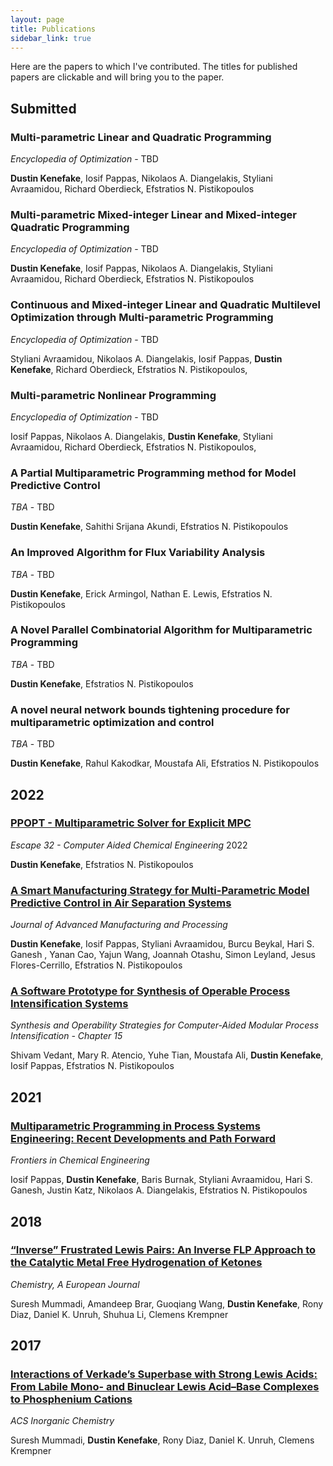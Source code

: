 ```yaml
---
layout: page
title: Publications
sidebar_link: true
---
```


Here are the papers to which I've contributed. The titles for published papers are clickable and will bring you to the paper.

## Submitted

### Multi-parametric Linear and Quadratic Programming

*Encyclopedia of Optimization* - TBD

**Dustin Kenefake**, Iosif Pappas, Nikolaos A. Diangelakis, Styliani Avraamidou, Richard Oberdieck, Efstratios N. Pistikopoulos

### Multi-parametric Mixed-integer Linear and Mixed-integer Quadratic Programming

*Encyclopedia of Optimization* - TBD

**Dustin Kenefake**, Iosif Pappas, Nikolaos A. Diangelakis, Styliani Avraamidou, Richard Oberdieck, Efstratios N. Pistikopoulos

### Continuous and Mixed-integer Linear and Quadratic Multilevel Optimization through Multi-parametric Programming

*Encyclopedia of Optimization* - TBD

Styliani Avraamidou,  Nikolaos A. Diangelakis, Iosif Pappas, **Dustin Kenefake**, Richard Oberdieck, Efstratios N. Pistikopoulos,   

### Multi-parametric Nonlinear Programming

*Encyclopedia of Optimization* - TBD

Iosif Pappas,  Nikolaos A. Diangelakis, **Dustin Kenefake**, Styliani Avraamidou, Richard Oberdieck, Efstratios N. Pistikopoulos,   

### A Partial Multiparametric Programming method for Model Predictive Control

*TBA* - TBD

**Dustin Kenefake**, Sahithi Srijana Akundi, Efstratios N. Pistikopoulos

### An Improved Algorithm for Flux Variability Analysis

*TBA* - TBD

**Dustin Kenefake**, Erick Armingol, Nathan E. Lewis, Efstratios N. Pistikopoulos

### A Novel Parallel Combinatorial Algorithm for Multiparametric Programming

*TBA* - TBD

**Dustin Kenefake**, Efstratios N. Pistikopoulos

### A novel neural network bounds tightening procedure for multiparametric optimization and control

*TBA* - TBD

**Dustin Kenefake**, Rahul Kakodkar, Moustafa Ali, Efstratios N. Pistikopoulos

## 2022

### [PPOPT - Multiparametric Solver for Explicit MPC](https://www.sciencedirect.com/science/article/abs/pii/B9780323958790502137?via%3Dihub)

*Escape 32 - Computer Aided Chemical Engineering* 2022

**Dustin Kenefake**, Efstratios N. Pistikopoulos


### [A Smart Manufacturing Strategy for Multi-Parametric Model Predictive Control in Air Separation Systems](https://aiche.onlinelibrary.wiley.com/doi/abs/10.1002/amp2.10120)

*Journal of Advanced Manufacturing and Processing*

**Dustin Kenefake**, Iosif Pappas, Styliani Avraamidou, Burcu Beykal, Hari S. Ganesh , Yanan Cao, Yajun Wang, Joannah Otashu, Simon Leyland, Jesus Flores-Cerrillo, Efstratios N. Pistikopoulos

### [A Software Prototype for Synthesis of Operable Process Intensification Systems](https://www.elsevier.com/books/synthesis-and-operability-strategies-for-computer-aided-modular-process-intensification/n-pistikopoulos/978-0-323-85587-7)
*Synthesis and Operability Strategies for Computer-Aided Modular Process Intensification - Chapter 15*

Shivam Vedant, Mary R. Atencio, Yuhe Tian, Moustafa Ali, **Dustin Kenefake**, Iosif Pappas, Efstratios N. Pistikopoulos


## 2021

### [Multiparametric Programming in Process Systems Engineering: Recent Developments and Path Forward](https://doi.org/10.3389/fceng.2020.620168) 

*Frontiers in Chemical Engineering*

Iosif Pappas, **Dustin Kenefake**, Baris Burnak, Styliani Avraamidou, Hari S. Ganesh, Justin Katz, Nikolaos A. Diangelakis, Efstratios N. Pistikopoulos


## 2018
### [“Inverse” Frustrated Lewis Pairs: An Inverse FLP Approach to the Catalytic Metal Free Hydrogenation of Ketones](https://doi.org/10.1002/chem.201804370)

*Chemistry, A European Journal*

Suresh Mummadi, Amandeep Brar, Guoqiang Wang, **Dustin Kenefake**, Rony Diaz, Daniel K. Unruh, Shuhua Li, Clemens Krempner

## 2017
### [Interactions of Verkade’s Superbase with Strong Lewis Acids: From Labile Mono- and Binuclear Lewis Acid–Base Complexes to Phosphenium Cations](https://doi.org/10.1021/acs.inorgchem.7b01719)

*ACS Inorganic Chemistry*

Suresh Mummadi, **Dustin Kenefake**, Rony Diaz, Daniel K. Unruh, Clemens Krempner
